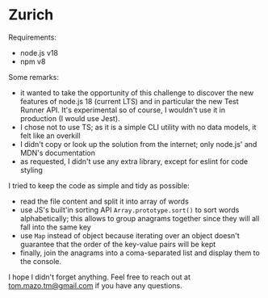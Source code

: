 # Zurich

Requirements:
- node.js v18
- npm v8

Some remarks:
- it wanted to take the opportunity of this challenge to discover the new features of node.js 18 (current LTS) and in particular the new Test Runner API. It's experimental so of course, I wouldn't use it in production (I would use Jest).
- I chose not to use TS; as it is a simple CLI utility with no data models, it felt like an overkill
- I didn't copy or look up the solution from the internet; only node.js' and MDN's documentation
- as requested, I didn't use any extra library, except for eslint for code styling

I tried to keep the code as simple and tidy as possible:
- read the file content and split it into array of words
- use JS's built'in sorting API `Array.prototype.sort()` to sort words alphabetically; this allows to group anagrams together since they will all fall into the same key
- use `Map` instead of object because iterating over an object doesn't guarantee that the order of the key-value pairs will be kept
- finally, join the anagrams into a coma-separated list and display them to the console.

I hope I didn't forget anything. Feel free to reach out at tom.mazo.tm@gmail.com if you have any questions.
